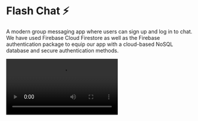# Flash Chat ⚡️

A modern group messaging app where users can sign up and log in to chat.
We have used Firebase Cloud Firestore as well as the Firebase authentication package to equip our app with a cloud-based NoSQL database and secure authentication methods. 

![Finished App](https://i.imgur.com/yB4u3UA.mp4)

